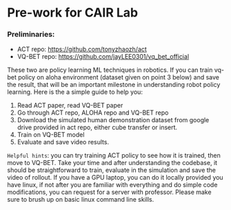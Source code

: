 # Pre-work for CAIR Lab

### Preliminaries:
- ACT repo: https://github.com/tonyzhaozh/act
- VQ-BET repo: https://github.com/jayLEE0301/vq_bet_official

These two are policy learning ML techniques in robotics. If you can train vq-bet policy on aloha environment (dataset given on point 3 below) and save the result, that will be an important milestone in understanding robot policy learning. Here is the a simple guide to help you:
1. Read ACT paper, read VQ-BET paper
2. Go through ACT repo, ALOHA repo and VQ-BET repo
3. Download the simulated human demonstration dataset from google drive provided in act repo, either cube transfer or insert.
4. Train on VQ-BET model
5. Evaluate and save video results.

`Helpful hints`: you can try training ACT policy to see how it is trained, then move to VQ-BET. Take your time and after understanding the codebase, it should be straightforward to train, evaluate in the simulation and save the video of rollout. If you have a GPU laptop, you can do it locally provided you have linux, if not after you are familiar with everything and do simple code modifications, you can request for a server with professor. Please make sure to brush up on basic linux command line skills. 